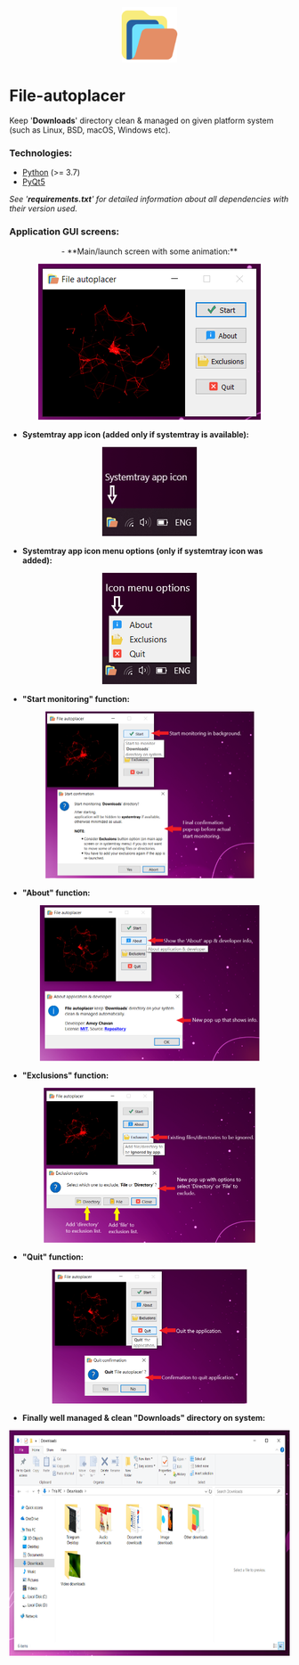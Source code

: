 <p align="center"><img src="icons/app_logo.png" width="100px" height="100px" /></p>

# File-autoplacer
Keep '**Downloads**' directory clean &amp; managed on given platform system (such as Linux, BSD, macOS, Windows etc).


### Technologies:
- [Python](https://www.python.org/) (>= 3.7)
- [PyQt5](https://pypi.org/project/PyQt5/)

*See '**requirements.txt**' for detailed information about all dependencies with their version used.*

### Application GUI screens:
<p align="center">
- **Main/launch screen with some animation:**
<p align="center"><img src="AppScreens/Main_app.png" /></p>
</p>

- **Systemtray app icon (added only if systemtray is available):**
<p align="center"><img src="AppScreens/Systemtray_app_icon.png" /></p>

- **Systemtray app icon menu options (only if systemtray icon was added):**
<p align="center"><img src="AppScreens/Systemtray_icon_menu_options.png" /></p>

- **"Start monitoring" function:**
<p align="center"><img src="AppScreens/Start_Function.png" width="375px" height="300px" /></p>

- **"About" function:**
<p align="center"><img src="AppScreens/About_Function.png" width="395px" height="280px" /></p>

- **"Exclusions" function:**
<p align="center"><img src="AppScreens/Exclusions_Function.png" width="380px" height="278px" /></p>

- **"Quit" function:**
<p align="center"><img src="AppScreens/Quit_Function.png" width="350px" height="241px" /></p>

- **Finally well managed & clean "Downloads" directory on system:**
<p align="center"><img src="AppScreens/Managed_downloads.png" width="680px" height="405px" /></p>
